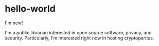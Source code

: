 # hello-world
I'm new!

I'm a public librarian interested in open source software, privacy, and security. Particularly, I'm interested right now in hosting cryptoparties.

